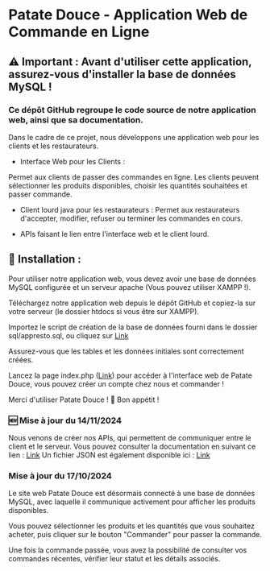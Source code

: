 # Patate Douce - Application Web de Commande en Ligne

## ⚠️ Important : Avant d'utiliser cette application, assurez-vous d'installer la base de données MySQL !

### Ce dépôt GitHub regroupe le code source de notre application web, ainsi que sa documentation.

Dans le cadre de ce projet, nous développons une application web pour les clients et les restaurateurs.

- Interface Web pour les Clients :

Permet aux clients de passer des commandes en ligne.
Les clients peuvent sélectionner les produits disponibles, choisir les quantités souhaitées et passer commande.

- Client lourd java pour les restaurateurs :
Permet aux restaurateurs d'accepter, modifier, refuser ou terminer les commandes en cours. 

- APIs faisant le lien entre l'interface web et le client lourd.

## 🔧 Installation :

Pour utiliser notre application web, vous devez avoir une base de données MySQL configurée et un serveur apache (Vous pouvez utiliser XAMPP !).

Téléchargez notre application web depuis le dépôt GitHub et copiez-la sur votre serveur (le dossier htdocs si vous être sur XAMPP).

Importez le script de création de la base de données fourni dans le dossier sql/appresto.sql, ou cliquez sur [Link](sql/appresto.sql)

Assurez-vous que les tables et les données initiales sont correctement créées.

Lancez la page index.php ([Link](index.php)) pour accéder à l'interface web de Patate Douce, vous pouvez créer un compte chez nous et commander !

Merci d'utiliser Patate Douce ! 🍠 Bon appétit !

### 🆕 Mise à jour du 14/11/2024

Nous venons de créer nos APIs, qui permettent de communiquer entre le client et le serveur.
Vous pouvez consulter la documentation en suivant ce lien : [Link](Documentations/lot-5/doc_APIs)
Un fichier JSON est également disponible ici : [Link](Documentations/lot-5/commandes_en_attente.json)

### Mise à jour du 17/10/2024

Le site web Patate Douce est désormais connecté à une base de données MySQL, avec laquelle il communique activement pour afficher les produits disponibles.

Vous pouvez sélectionner les produits et les quantités que vous souhaitez acheter, puis cliquer sur le bouton "Commander" pour passer la commande.

Une fois la commande passée, vous avez la possibilité de consulter vos commandes récentes, vérifier leur statut et les détails associés.